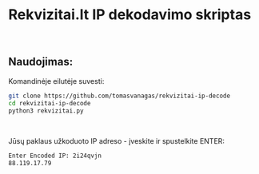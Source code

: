 # Rekvizitai.lt IP dekodavimo skriptas

</br>

## Naudojimas:
Komandinėje eilutėje suvesti:
```bash
git clone https://github.com/tomasvanagas/rekvizitai-ip-decode
cd rekvizitai-ip-decode
python3 rekvizitai.py
```
</br>

Jūsų paklaus užkoduoto IP adreso - įveskite ir spustelkite ENTER:
```bash
Enter Encoded IP: 2i24qvjn
88.119.17.79
```
